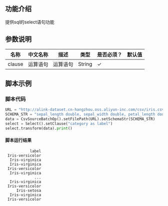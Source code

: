 ## 功能介绍
提供sql的select语句功能

## 参数说明

| 名称 | 中文名称 | 描述 | 类型 | 是否必须？ | 默认值 |
| --- | --- | --- | --- | --- | --- |
| clause | 运算语句 | 运算语句 | String | ✓ |  |



## 脚本示例
### 脚本代码

```python
URL = "http://alink-dataset.cn-hangzhou.oss.aliyun-inc.com/csv/iris.csv"
SCHEMA_STR = "sepal_length double, sepal_width double, petal_length double, petal_width double, category string";
data = CsvSourceBatchOp().setFilePath(URL).setSchemaStr(SCHEMA_STR)
select = Select().setClause("category as label")
select.transform(data).print()
```

#### 脚本运行结果
```
           label
 Iris-versicolor
  Iris-virginica
  Iris-virginica
 Iris-versicolor
  Iris-virginica
             ...
  Iris-virginica
 Iris-versicolor
     Iris-setosa
  Iris-virginica
 Iris-versicolor
```
